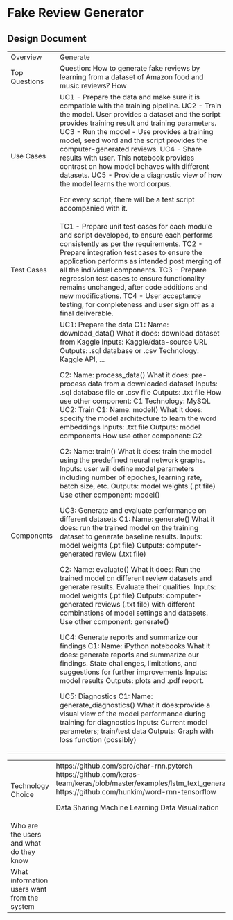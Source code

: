 # Fake Review Generator

## Design Document

<table>
  <tr>
    <td>Overview</td>
    <td>Generate </td>
  </tr>
  <tr>
    <td>Top Questions</td>
    <td>Question: 
How to generate fake reviews by learning from a dataset of Amazon food and music reviews?
How 
</td>
  </tr>
  <tr>
    <td>Use Cases</td>
    <td><Toan>
UC1 - Prepare the data and make sure it is compatible with the training pipeline.
UC2 - Train the model. User provides a dataset and the script provides training result and training parameters.
UC3 - Run the model - Use provides a training model, seed word and the script provides the computer-generated reviews.
UC4 - Share results with user. This notebook provides contrast on how model behaves with different datasets.
UC5 - Provide a diagnostic view of how the model learns the word corpus.

For every script, there will be a test script accompanied with it.</td>
  </tr>
  <tr>
    <td>Test Cases</td>
    <td><Gautam>
TC1 - Prepare unit test cases for each module and script developed, to ensure each performs consistently as per the requirements.
TC2 - Prepare integration test cases to ensure the application performs as intended post merging of all the individual components.
TC3 - Prepare regression test cases to ensure functionality remains unchanged, after code additions and new modifications.
TC4 - User acceptance testing, for completeness and user sign off as a final deliverable.</td>
  </tr>
  <tr>
    <td>Components</td>
    <td><Toan>
UC1: Prepare the data
C1: 
Name: download_data()
What it does: download dataset from Kaggle
Inputs: Kaggle/data-source URL
Outputs: .sql database or .csv
Technology: Kaggle API, ...

C2: 
Name: process_data()
What it does: pre-process data from a downloaded dataset
Inputs: .sql database file or .csv file
Outputs: .txt file
How use other component: C1
Technology: MySQL
UC2: Train
C1: 
Name: model()
What it does: specify the model architecture to learn the word embeddings
Inputs: .txt file
Outputs: model components
How use other component: C2

C2:
Name: train()
What it does: train the model using the predefined neural network graphs. 
Inputs: user will define model parameters including number of epoches, learning rate, batch size, etc. 
Outputs: model weights (.pt file)
Use other component: model()

UC3: Generate and evaluate performance on different datasets
C1:
Name: generate()
What it does: run the trained model on the training dataset to generate baseline results.
Inputs: model weights (.pt file)
Outputs: computer-generated review (.txt file)

C2:
Name: evaluate()
What it does: Run the trained model on different review datasets and generate results. Evaluate their qualities.
Inputs: model weights (.pt file)
Outputs: computer-generated reviews (.txt file) with different combinations of model settings and datasets.
Use other component: generate()

UC4: Generate reports and summarize our findings
C1: 
Name: iPython notebooks
What it does: generate reports and summarize our findings. State challenges, limitations, and suggestions for further improvements
Inputs: model results
Outputs: plots and .pdf report.

UC5: Diagnostics 
C1:
Name: generate_diagnostics()
What it does:provide a visual view of the model performance during training for diagnostics
Inputs: Current model parameters; train/test data
Outputs: Graph with loss function (possibly)</td>
  </tr>
</table>


<table>
  <tr>
    <td>Technology Choice</td>
    <td>https://github.com/spro/char-rnn.pytorch <Toan>
https://github.com/keras-team/keras/blob/master/examples/lstm_text_generation.py <Amitabh>
https://github.com/hunkim/word-rnn-tensorflow <Gautam>

Data Sharing
Machine Learning
Data Visualization
</td>
  </tr>
  <tr>
    <td>Who are the users and what do they know</td>
    <td><Amitabh></td>
  </tr>
  <tr>
    <td>What information users want from the system</td>
    <td><Amitabh></td>
  </tr>
</table>


